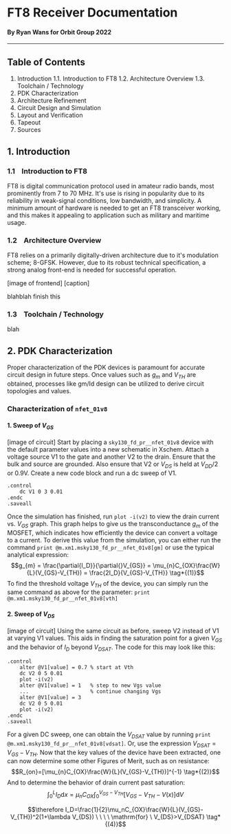 # FT8 Receiver Documentation
#### By Ryan Wans for Orbit Group 2022
--- 
## Table of Contents
1. Introduction
1.1. Introduction to FT8
1.2. Architecture Overview
1.3. Toolchain / Technology
2. PDK Characterization
3. Architecture Refinement
4. Circuit Design and Simulation
5. Layout and Verification
6. Tapeout
7. Sources

## 1. Introduction
### 1.1 &nbsp;&nbsp; Introduction to FT8
FT8 is digital communication protocol used in amateur radio bands, most prominently from 7 to 70 MHz. It's use is rising in popularity due to its reliability in weak-signal conditions, low bandwidth, and simplicity. A minimum amount of hardware is needed to get an FT8 transceiver working, and this makes it appealing to application such as military and maritime usage. 

### 1.2 &nbsp;&nbsp; Architecture Overview
FT8 relies on a primarily digitally-driven architecture due to it's modulation scheme; 8-GFSK. However, due to its robust technical specification, a strong analog front-end is needed for successful operation. 

[image of frontend]
[caption]

blahblah finish this

### 1.3 &nbsp;&nbsp; Toolchain / Technology
blah

## 2. PDK Characterization
Proper characterization of the PDK devices is paramount for accurate circuit design in future steps. Once values such as $g_m$ and $V_{TH}$ are obtained, processes like gm/Id design can be utilized to derive circuit topologies and values. 

### Characterization of `nfet_01v8`

#### 1. Sweep of $V_{GS}$
[image of circuit]
Start by placing a `sky130_fd_pr__nfet_01v8` device with the default parameter values into a new schematic in Xschem. Attach a voltage source V1 to the gate and another V2 to the drain. Ensure that the bulk and source are grounded. Also ensure that V2 or $V_{DS}$ is held at $V_{DD}/2$ or 0.9V. Create a new code block and run a dc sweep of V1.
```spice 
.control
	dc V1 0 3 0.01
.endc
.saveall
```
Once the simulation has finished, run `plot -i(v2)` to view the drain current vs. $V_{GS}$ graph. This graph helps to give us the transconductance $g_m$ of the MOSFET, which indicates how efficiently the device can convert a voltage to a current. To derive this value from the simulation, you can either run the command `print @m.xm1.msky130_fd_pr__nfet_01v8[gm]` or use the typical analytical expression:
$$g_{m} = \frac{\partial{I_D}}{\partial{}V_{GS}} = \mu_{n}C_{OX}\frac{W}{L}(V_{GS}-V_{TH}) = \frac{2I_D}{V_{GS}-V_{TH}} \tag*{(1)}$$
To find the threshold voltage $V_{TH}$ of the device, you can simply run the same command as above for the parameter: `print @m.xm1.msky130_fd_pr__nfet_01v8[vth]`

#### 2. Sweep of $V_{DS}$
[image of circuit]
Using the same circuit as before, sweep V2 instead of V1 at varying V1 values. This aids in finding the saturation point for a given $V_{GS}$ and the behavior of $I_D$ beyond $V_{DSAT}$. The code for this may look like this:
```spice
.control
	alter @V1[value] = 0.7 % start at Vth
	dc V2 0 5 0.01
	plot -i(v2)
	alter @V1[value] = 1   % step to new Vgs value
	...                    % continue changing Vgs
	alter @V1[value] = 3
	dc V2 0 5 0.01
	plot -i(v2)
.endc
.saveall
```
For a given DC sweep, one can obtain the $V_{DSAT}$ value by running `print @m.xm1.msky130_fd_pr__nfet_01v8[vdsat]`. Or, use the expression $V_{DSAT}=V_{GS}-V_{TH}$. Now that the key values of the device have been extracted, one can now determine some other Figures of Merit, such as on resistance:
$$R_{on}=[\mu_{n}C_{OX}\frac{W}{L}(V_{GS}-V_{TH})]^{-1} \tag*{(2)}$$
And to determine the behavior of drain current past saturation:
$$\int_0^LI_D\mathrm dx=\mu_{n}C_{OX}\int_0^{V_{GS}-V_{TH}}[V_{GS}-V_{TH}-V(x)]\mathrm dV\tag*{(3)}$$

$$\therefore I_D=\frac{1}{2}\mu_nC_{OX}\frac{W}{L}(V_{GS}-V_{TH})^2(1+\lambda V_{DS}) \ \ \ \ \mathrm{for} \ V_{DS}>V_{DSAT} \tag*{(4)}$$
